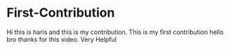 # First-Contribution
Hi this is haris and this is my contribution.
This is my first contribution
hello bro thanks for this video. Very Helpful
